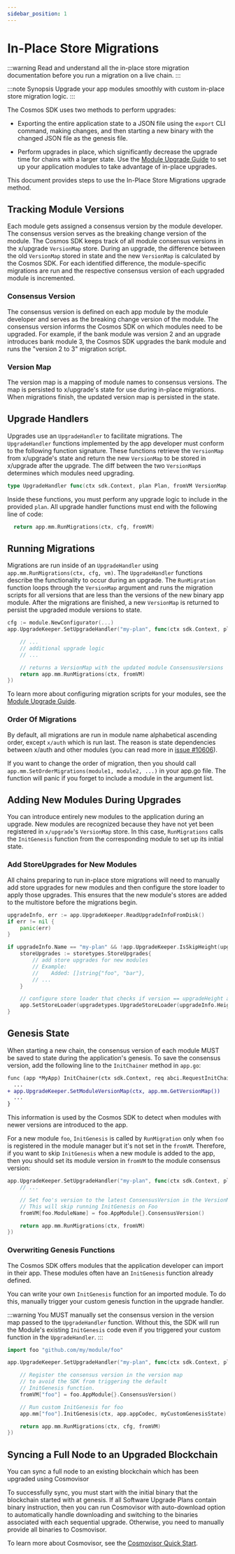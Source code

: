 ```yaml
---
sidebar_position: 1
---
```


# In-Place Store Migrations

:::warning
Read and understand all the in-place store migration documentation before you run a migration on a live chain.
:::

:::note Synopsis
Upgrade your app modules smoothly with custom in-place store migration logic.
:::

The Cosmos SDK uses two methods to perform upgrades:

* Exporting the entire application state to a JSON file using the `export` CLI command, making changes, and then starting a new binary with the changed JSON file as the genesis file.

* Perform upgrades in place, which significantly decrease the upgrade time for chains with a larger state. Use the [Module Upgrade Guide](../building-modules/12-upgrade.md) to set up your application modules to take advantage of in-place upgrades.

This document provides steps to use the In-Place Store Migrations upgrade method.

## Tracking Module Versions

Each module gets assigned a consensus version by the module developer. The consensus version serves as the breaking change version of the module. The Cosmos SDK keeps track of all module consensus versions in the x/upgrade `VersionMap` store. During an upgrade, the difference between the old `VersionMap` stored in state and the new `VersionMap` is calculated by the Cosmos SDK. For each identified difference, the module-specific migrations are run and the respective consensus version of each upgraded module is incremented.

### Consensus Version

The consensus version is defined on each app module by the module developer and serves as the breaking change version of the module. The consensus version informs the Cosmos SDK on which modules need to be upgraded. For example, if the bank module was version 2 and an upgrade introduces bank module 3, the Cosmos SDK upgrades the bank module and runs the "version 2 to 3" migration script.

### Version Map

The version map is a mapping of module names to consensus versions. The map is persisted to x/upgrade's state for use during in-place migrations. When migrations finish, the updated version map is persisted in the state.

## Upgrade Handlers

Upgrades use an `UpgradeHandler` to facilitate migrations. The `UpgradeHandler` functions implemented by the app developer must conform to the following function signature. These functions retrieve the `VersionMap` from x/upgrade's state and return the new `VersionMap` to be stored in x/upgrade after the upgrade. The diff between the two `VersionMap`s determines which modules need upgrading.

```go
type UpgradeHandler func(ctx sdk.Context, plan Plan, fromVM VersionMap) (VersionMap, error)
```

Inside these functions, you must perform any upgrade logic to include in the provided `plan`. All upgrade handler functions must end with the following line of code:

```go
  return app.mm.RunMigrations(ctx, cfg, fromVM)
```

## Running Migrations

Migrations are run inside of an `UpgradeHandler` using `app.mm.RunMigrations(ctx, cfg, vm)`. The `UpgradeHandler` functions describe the functionality to occur during an upgrade. The `RunMigration` function loops through the `VersionMap` argument and runs the migration scripts for all versions that are less than the versions of the new binary app module. After the migrations are finished, a new `VersionMap` is returned to persist the upgraded module versions to state.

```go
cfg := module.NewConfigurator(...)
app.UpgradeKeeper.SetUpgradeHandler("my-plan", func(ctx sdk.Context, plan upgradetypes.Plan, fromVM module.VersionMap) (module.VersionMap, error) {

    // ...
    // additional upgrade logic
    // ...

    // returns a VersionMap with the updated module ConsensusVersions
    return app.mm.RunMigrations(ctx, fromVM)
})
```

To learn more about configuring migration scripts for your modules, see the [Module Upgrade Guide](../building-modules/12-upgrade.md).

### Order Of Migrations

By default, all migrations are run in module name alphabetical ascending order, except `x/auth` which is run last. The reason is state dependencies between x/auth and other modules (you can read more in [issue #10606](https://github.com/adminoid/cosmos-sdk/issues/10606)).

If you want to change the order of migration, then you should call `app.mm.SetOrderMigrations(module1, module2, ...)` in your app.go file. The function will panic if you forget to include a module in the argument list.

## Adding New Modules During Upgrades

You can introduce entirely new modules to the application during an upgrade. New modules are recognized because they have not yet been registered in `x/upgrade`'s `VersionMap` store. In this case, `RunMigrations` calls the `InitGenesis` function from the corresponding module to set up its initial state.

### Add StoreUpgrades for New Modules

All chains preparing to run in-place store migrations will need to manually add store upgrades for new modules and then configure the store loader to apply those upgrades. This ensures that the new module's stores are added to the multistore before the migrations begin.

```go
upgradeInfo, err := app.UpgradeKeeper.ReadUpgradeInfoFromDisk()
if err != nil {
	panic(err)
}

if upgradeInfo.Name == "my-plan" && !app.UpgradeKeeper.IsSkipHeight(upgradeInfo.Height) {
	storeUpgrades := storetypes.StoreUpgrades{
		// add store upgrades for new modules
		// Example:
		//    Added: []string{"foo", "bar"},
		// ...
	}

	// configure store loader that checks if version == upgradeHeight and applies store upgrades
	app.SetStoreLoader(upgradetypes.UpgradeStoreLoader(upgradeInfo.Height, &storeUpgrades))
}
```

## Genesis State

When starting a new chain, the consensus version of each module MUST be saved to state during the application's genesis. To save the consensus version, add the following line to the `InitChainer` method in `app.go`:

```diff
func (app *MyApp) InitChainer(ctx sdk.Context, req abci.RequestInitChain) abci.ResponseInitChain {
  ...
+ app.UpgradeKeeper.SetModuleVersionMap(ctx, app.mm.GetVersionMap())
  ...
}
```

This information is used by the Cosmos SDK to detect when modules with newer versions are introduced to the app.

For a new module `foo`, `InitGenesis` is called by `RunMigration` only when `foo` is registered in the module manager but it's not set in the `fromVM`. Therefore, if you want to skip `InitGenesis` when a new module is added to the app, then you should set its module version in `fromVM` to the module consensus version:

```go
app.UpgradeKeeper.SetUpgradeHandler("my-plan", func(ctx sdk.Context, plan upgradetypes.Plan, fromVM module.VersionMap) (module.VersionMap, error) {
    // ...

    // Set foo's version to the latest ConsensusVersion in the VersionMap.
    // This will skip running InitGenesis on Foo
    fromVM[foo.ModuleName] = foo.AppModule{}.ConsensusVersion()

    return app.mm.RunMigrations(ctx, fromVM)
})
```

### Overwriting Genesis Functions

The Cosmos SDK offers modules that the application developer can import in their app. These modules often have an `InitGenesis` function already defined.

You can write your own `InitGenesis` function for an imported module. To do this, manually trigger your custom genesis function in the upgrade handler.

:::warning
You MUST manually set the consensus version in the version map passed to the `UpgradeHandler` function. Without this, the SDK will run the Module's existing `InitGenesis` code even if you triggered your custom function in the `UpgradeHandler`.
:::

```go
import foo "github.com/my/module/foo"

app.UpgradeKeeper.SetUpgradeHandler("my-plan", func(ctx sdk.Context, plan upgradetypes.Plan, fromVM module.VersionMap)  (module.VersionMap, error) {

    // Register the consensus version in the version map
    // to avoid the SDK from triggering the default
    // InitGenesis function.
    fromVM["foo"] = foo.AppModule{}.ConsensusVersion()

    // Run custom InitGenesis for foo
    app.mm["foo"].InitGenesis(ctx, app.appCodec, myCustomGenesisState)

    return app.mm.RunMigrations(ctx, cfg, fromVM)
})
```

## Syncing a Full Node to an Upgraded Blockchain

You can sync a full node to an existing blockchain which has been upgraded using Cosmovisor

To successfully sync, you must start with the initial binary that the blockchain started with at genesis. If all Software Upgrade Plans contain binary instruction, then you can run Cosmovisor with auto-download option to automatically handle downloading and switching to the binaries associated with each sequential upgrade. Otherwise, you need to manually provide all binaries to Cosmovisor.

To learn more about Cosmovisor, see the [Cosmovisor Quick Start](../tooling/01-cosmovisor.md).
